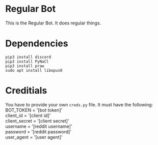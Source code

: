 # Regular Bot
This is the Regular Bot. It does regular things.

# Dependencies
`pip3 install discord`<br />
`pip3 install PyNaCl`<br />
`pip3 install praw`<br />
`sudo apt install libopus0`

# Creditials
You have to provide your own `creds.py` file. It must have the following:<br />
BOT_TOKEN = '[bot token]'<br />
client_id = '[client id]'<br />
client_secret = '[client secret]'<br />
username = '[reddit username]'<br />
password = '[reddit password]'<br />
user_agent = '[user agent]'<br />
